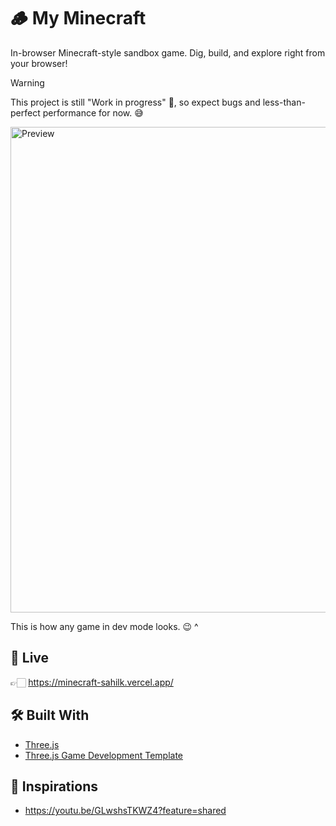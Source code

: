 # 🪵 My Minecraft

In-browser Minecraft-style sandbox game. Dig, build, and explore right from your browser!

> [!WARNING]  
> This project is still "Work in progress" 🚧, so expect bugs and less-than-perfect performance for now. 😅

<img width="1440" height="777" alt="Preview" src="https://github.com/user-attachments/assets/e05e41dd-c7ee-4d50-bbef-95b29a301cb7" />

This is how any game in dev mode looks. 😉 ^

## 🚀 Live

👉🏻 https://minecraft-sahilk.vercel.app/

## 🛠 Built With

- [Three.js](https://github.com/mrdoob/three.js)
- [Three.js Game Development Template](https://github.com/SahilK-027/threejs-gamedev-template)

## 🤩 Inspirations

- https://youtu.be/GLwshsTKWZ4?feature=shared
